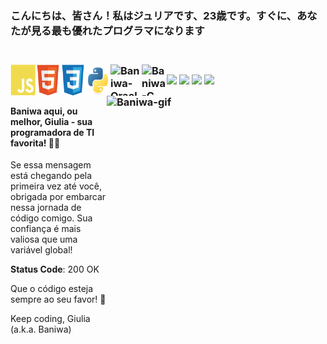 
<h3>こんにちは、皆さん！私はジュリアです、23歳です。すぐに、あなたが見る最も優れたプログラマになります<h3> 

<div style="display:  inline_block"><br>  
  <img align="left" alt="Baniwa-Js" height="50" width="40" src="https://raw.githubusercontent.com/devicons/devicon/master/icons/javascript/javascript-plain.svg">
  <img align="left" alt="Baniwa-HTML" height="50" width="40" src="https://raw.githubusercontent.com/devicons/devicon/master/icons/html5/html5-original.svg">
  <img align="left" alt="Baniwa-CSS" height="50" width="40" src="https://raw.githubusercontent.com/devicons/devicon/master/icons/css3/css3-original.svg">
  <img align="left" alt="Baniwa-Python" height="50" width="40" src="https://raw.githubusercontent.com/devicons/devicon/master/icons/python/python-original.svg">
  <img align="left" alt="Baniwa-Oracle" height="50" width="50" src="https://cdn.jsdelivr.net/gh/devicons/devicon/icons/oracle/oracle-original.svg" />  
  <img align="left" alt="Baniwa-C" height="50" width="40" src="https://cdn.jsdelivr.net/gh/devicons/devicon/icons/c/c-original.svg">    
</div>

<div><p>
  <img align="right" alt="Baniwa-gif" height="350" width="350" src="https://cdn.discordapp.com/attachments/1189667244318404659/1189674713212014684/image-removebg.png?ex=659f05ea&is=658c90ea&hm=a9874144e9eed22cc115bc7a44dfa537dc1810f71d1470ec1fe236b1cbb5baaa&"> </p> </div>
  
<div> <a href="https://www.instagram.com/gihgoess/" target="_blank"><img src="https://img.shields.io/badge/-Instagram-%23E4405F?style=for-the-badge&logo=instagram&logoColor=white" target="_blank"></a>
 	<a href="" target="_blank"><img src="https://img.shields.io/badge/Twitch-9146FF?style=for-the-badge&logo=twitch&logoColor=white" target="_blank"></a>
  <a href="https://discord.gg/ZmXzSvhGTd" target="_blank"><img src="https://img.shields.io/badge/Discord-7289DA?style=for-the-badge&logo=discord&logoColor=white" target="_blank"></a> 
  <a href="https://www.linkedin.com/in/gihgoess/" target="_blank"><img src="https://img.shields.io/badge/-LinkedIn-%230077B5?style=for-the-badge&logo=linkedin&logoColor=white" target="_blank"></a> </div>


## 

<h4>Baniwa aqui, ou melhor, Giulia - sua programadora de TI favorita! 🤖✨</h4>
<p>Se essa mensagem está chegando pela primeira vez até você, obrigada por embarcar nessa jornada de código comigo. Sua confiança é mais valiosa que uma variável global!</p>

**Status Code**: 200 OK 

Que o código esteja sempre ao seu favor! 🚀

Keep coding, Giulia (a.k.a. Baniwa)
